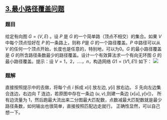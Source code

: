 ## [$3.$最小路径覆盖问题](https://www.luogu.org/problemnew/show/P2764)
### 题目
给定有向图 $G=(V,E)$ 。设 $P$ 是 $G$ 的一个简单路（顶点不相交）的集合。如果 $V$ 中每个顶点恰好在 $P$ 的一条路上，则称 $P$是 $G$ 的一个路径覆盖。$P$ 中路径可以从$V$ 的任何一个顶点开始，长度也是任意的，特别地，可以为0。$G$ 的最小路径覆盖是 $G$ 的所含路径条数最少的路径覆盖。设计一个有效算法求一个有向无环图 $G$ 的最小路径覆盖。提示：设 $V={1，2，.... ，n}$，构造网络 $G1=(V1,E1)$ 如下：
    ![](https://cdn.luogu.org/upload/pic/1993.png)
### 题解
直接按照提示中的去做，将每个点 $i$ 拆成 $x[i]$ 放左边, $y[i]$ 放右边。
$S$ 先向左边集合连边，右边向 $T$ 连边，若原图中存在一条边 $(u,v)$,则建一条边 $(x[u], y[v])$， 所有边流量为 $1$，然后跑最大流出来二分图最大匹配数，点数减最大匹配数就是最少路径条数，如何输出也很简单，直接按照匹配边走就行。
正确性显然，可以自己想一下。